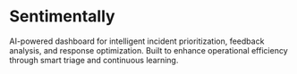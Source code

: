 # Sentimentally
AI-powered dashboard for intelligent incident prioritization, feedback analysis, and response optimization. Built to enhance operational efficiency through smart triage and continuous learning.
